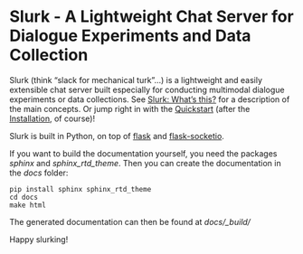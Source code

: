 Slurk - A Lightweight Chat Server for Dialogue Experiments and Data Collection
==============================================================================

Slurk (think “slack for mechanical turk”…) is a lightweight and easily extensible chat server built especially for conducting multimodal dialogue experiments or data collections. See [Slurk: What’s this?][what's this] for a description of the main concepts. Or jump right in with the [Quickstart] (after the [Installation], of course)!

Slurk is built in Python, on top of [flask] and [flask-socketio].

If you want to build the documentation yourself, you need the packages _sphinx_ and _sphinx_rtd_theme_. Then you can create the documentation in the _docs_ folder:

```
pip install sphinx sphinx_rtd_theme
cd docs
make html
```
The generated documentation can then be found at *docs/_build/*


Happy slurking!

[what's this]: https://dsg-bielefeld.github.io/slurk/slurk_about.html#slurk-about
[Quickstart]: https://dsg-bielefeld.github.io/slurk/slurk_quickstart.html#slurk-quickstart
[Installation]: https://dsg-bielefeld.github.io/slurk/slurk_installation.html#slurk-installation
[flask]: http://flask.pocoo.org/
[flask-socketio]: https://flask-socketio.readthedocs.io/en/latest

